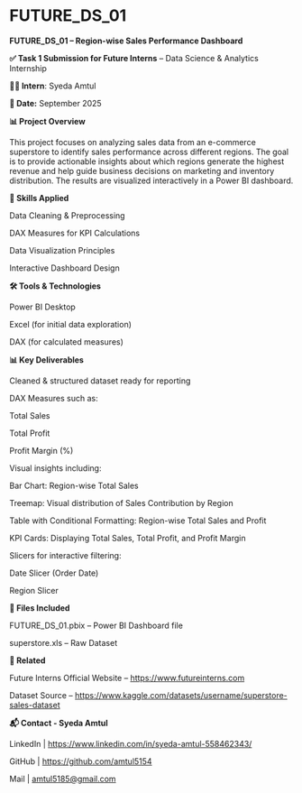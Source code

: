 # FUTURE_DS_01

**FUTURE_DS_01 – Region-wise Sales Performance Dashboard**

**✅ Task 1 Submission for Future Interns** – Data Science & Analytics Internship

**👨‍💻 Intern**: Syeda Amtul

**📅 Date:** September 2025


**📊 Project Overview**

This project focuses on analyzing sales data from an e-commerce superstore to identify sales performance across different regions. The goal is to provide actionable insights about which regions generate the highest revenue and help guide business decisions on marketing and inventory distribution. The results are visualized interactively in a Power BI dashboard.

**🧠 Skills Applied**

Data Cleaning & Preprocessing

DAX Measures for KPI Calculations

Data Visualization Principles

Interactive Dashboard Design

**🛠 Tools & Technologies**

Power BI Desktop

Excel (for initial data exploration)

DAX (for calculated measures)

**📊 Key Deliverables**

Cleaned & structured dataset ready for reporting

DAX Measures such as:

Total Sales

Total Profit

Profit Margin (%)

Visual insights including:

Bar Chart: Region-wise Total Sales

Treemap: Visual distribution of Sales Contribution by Region

Table with Conditional Formatting: Region-wise Total Sales and Profit

KPI Cards: Displaying Total Sales, Total Profit, and Profit Margin

Slicers for interactive filtering:

Date Slicer (Order Date)

Region Slicer

**📁 Files Included**

FUTURE_DS_01.pbix – Power BI Dashboard file

superstore.xls – Raw Dataset

**🔗 Related**

Future Interns Official Website – https://www.futureinterns.com

Dataset Source – https://www.kaggle.com/datasets/username/superstore-sales-dataset

**📬 Contact - Syeda Amtul**

LinkedIn | https://www.linkedin.com/in/syeda-amtul-558462343/

GitHub | https://github.com/amtul5154

Mail | amtul5185@gmail.com
